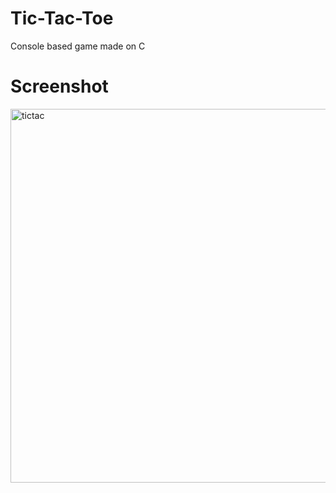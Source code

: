 # Tic-Tac-Toe
Console based game made on C

# Screenshot
<img width="598" alt="tictac" src="https://user-images.githubusercontent.com/74107418/201577363-36f06008-b077-461a-8ffb-08ad6198372f.png">
